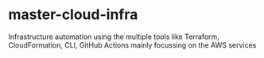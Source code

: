 # master-cloud-infra
Infrastructure automation using the multiple tools like Terraform, CloudFormation, CLI, GitHub Actions mainly focussing on the AWS services
